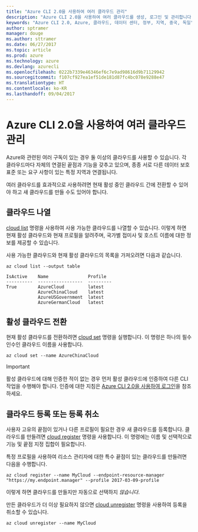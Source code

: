 ```yaml
---
title: "Azure CLI 2.0을 사용하여 여러 클라우드 관리"
description: "Azure CLI 2.0을 사용하여 여러 클라우드를 생성, 로그인 및 관리합니다."
keywords: "Azure CLI 2.0, Azure, 클라우드, 데이터 센터, 정부, 지역, 중국, 독일"
author: sptramer
manager: douge
ms.author: sttramer
ms.date: 06/27/2017
ms.topic: article
ms.prod: azure
ms.technology: azure
ms.devlang: azurecli
ms.openlocfilehash: 0222b7339e46346ef6c7e9ad98616d9b71129942
ms.sourcegitcommit: f107cf927ea1ef51de181d87fc4bc078e9288e47
ms.translationtype: HT
ms.contentlocale: ko-KR
ms.lasthandoff: 09/04/2017
---
```

# <a name="managing-multiple-clouds-with-azure-cli-20"></a>Azure CLI 2.0을 사용하여 여러 클라우드 관리

Azure와 관련된 여러 구독이 있는 경우 둘 이상의 클라우드를 사용할 수 있습니다. 각 클라우드마다 자체의 연결된 끝점과 기능을 갖추고 있으며, 종종 서로 다른 데이터 보호 표준 또는 요구 사항이 있는 특정 지역과 연결됩니다.

여러 클라우드를 효과적으로 사용하려면 현재 활성 중인 클라우드 간에 전환할 수 있어야 하고 새 클라우드를 만들 수도 있어야 합니다.

## <a name="listing-clouds"></a>클라우드 나열

[cloud list](/cli/azure/cloud#list) 명령을 사용하여 사용 가능한 클라우드를 나열할 수 있습니다. 이렇게 하면 현재 활성 클라우드와 현재 프로필을 알려주며, 국가별 접미사 및 호스트 이름에 대한 정보를 제공할 수 있습니다.

사용 가능한 클라우드와 현재 활성 클라우드의 목록을 가져오려면 다음과 같습니다.

```azurecli
az cloud list --output table
```

```output
IsActive    Name               Profile
----------  -----------------  ---------
True        AzureCloud         latest
            AzureChinaCloud    latest
            AzureUSGovernment  latest
            AzureGermanCloud   latest
```

## <a name="switching-the-active-cloud"></a>활성 클라우드 전환

현재 활성 클라우드를 전환하려면 [cloud set](/cli/azure/cloud#set) 명령을 실행합니다. 이 명령은 하나의 필수 인수인 클라우드 이름을 사용합니다.

```azurecli
az cloud set --name AzureChinaCloud
```

> [!IMPORTANT]
> 활성 클라우드에 대해 인증한 적이 없는 경우 먼저 활성 클라우드에 인증하여 다른 CLI 작업을 수행해야 합니다. 인증에 대한 지침은 [Azure CLI 2.0을 사용하여 로그인](/cli/azure/authenticate-azure-cli)을 참조하세요.

## <a name="register-or-unregister-a-cloud"></a>클라우드 등록 또는 등록 취소

사용자 고유의 끝점이 있거나 다른 프로필이 필요한 경우 새 클라우드를 등록합니다. 클라우드를 만들려면 [cloud register](/cli/azure/cloud#register) 명령을 사용합니다. 이 명령에는 이름 및 선택적으로 기능 및 끝점 지정 집합이 필요합니다.

특정 프로필을 사용하여 리소스 관리자에 대한 특수 끝점이 있는 클라우드를 만들려면 다음을 수행합니다.

```azurecli
az cloud register --name MyCloud --endpoint-resource-manager "https://my.endpoint.manager" --profile 2017-03-09-profile
```

이렇게 하면 클라우드를 만들지만 자동으로 선택하지 _않습니다_.

만든 클라우드가 더 이상 필요하지 않으면 [cloud unregister](/cli/azure/cloud#unregister) 명령을 사용하여 등록을 취소할 수 있습니다.

```azurecli
az cloud unregister --name MyCloud
```

